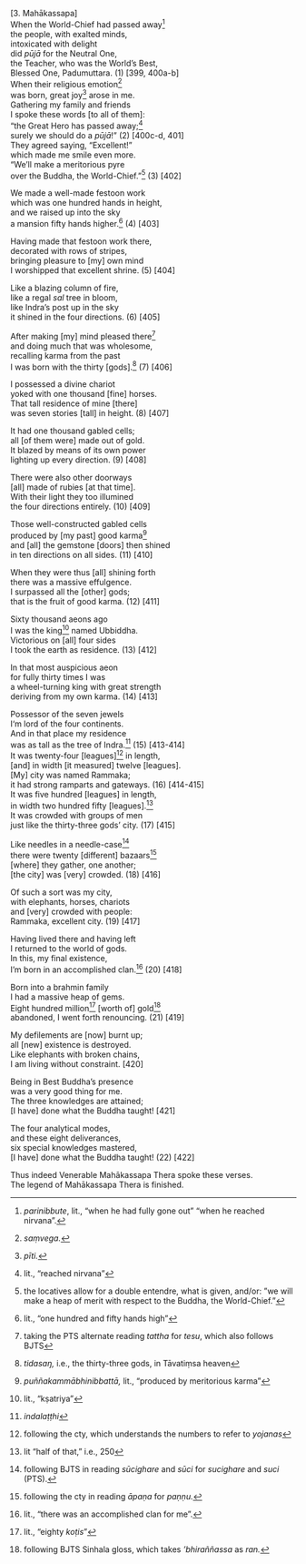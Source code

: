 \[3. Mahākassapa\]  
When the World-Chief had passed away[^1]  
the people, with exalted minds,  
intoxicated with delight  
did *pūjā* for the Neutral One,  
the Teacher, who was the World’s Best,  
Blessed One, Padumuttara. (1) \[399, 400a-b\]  
When their religious emotion[^2]  
was born, great joy[^3] arose in me.  
Gathering my family and friends  
I spoke these words \[to all of them\]:  
“the Great Hero has passed away;[^4]  
surely we should do a *pūjā*!” (2) \[400c-d, 401\]  
They agreed saying, “Excellent!”  
which made me smile even more.  
“We’ll make a meritorious pyre  
over the Buddha, the World-Chief.”[^5] (3) \[402\]

We made a well-made festoon work  
which was one hundred hands in height,  
and we raised up into the sky  
a mansion fifty hands higher.[^6] (4) \[403\]

Having made that festoon work there,  
decorated with rows of stripes,  
bringing pleasure to \[my\] own mind  
I worshipped that excellent shrine. (5) \[404\]

Like a blazing column of fire,  
like a regal *sal* tree in bloom,  
like Indra’s post up in the sky  
it shined in the four directions. (6) \[405\]

After making \[my\] mind pleased there[^7]  
and doing much that was wholesome,  
recalling karma from the past  
I was born with the thirty \[gods\].[^8] (7) \[406\]

I possessed a divine chariot  
yoked with one thousand \[fine\] horses.  
That tall residence of mine \[there\]  
was seven stories \[tall\] in height. (8) \[407\]

It had one thousand gabled cells;  
all \[of them were\] made out of gold.  
It blazed by means of its own power  
lighting up every direction. (9) \[408\]

There were also other doorways  
\[all\] made of rubies \[at that time\].  
With their light they too illumined  
the four directions entirely. (10) \[409\]

Those well-constructed gabled cells  
produced by \[my past\] good karma[^9]  
and \[all\] the gemstone \[doors\] then shined  
in ten directions on all sides. (11) \[410\]

When they were thus \[all\] shining forth  
there was a massive effulgence.  
I surpassed all the \[other\] gods;  
that is the fruit of good karma. (12) \[411\]

Sixty thousand aeons ago  
I was the king[^10] named Ubbiddha.  
Victorious on \[all\] four sides  
I took the earth as residence. (13) \[412\]

In that most auspicious aeon  
for fully thirty times I was  
a wheel-turning king with great strength  
deriving from my own karma. (14) \[413\]

Possessor of the seven jewels  
I‘m lord of the four continents.  
And in that place my residence  
was as tall as the tree of Indra.[^11] (15) \[413-414\]  
It was twenty-four \[leagues\][^12] in length,  
\[and\] in width \[it measured\] twelve \[leagues\].  
\[My\] city was named Rammaka;  
it had strong ramparts and gateways. (16) \[414-415\]  
It was five hundred \[leagues\] in length,  
in width two hundred fifty \[leagues\].[^13]  
It was crowded with groups of men  
just like the thirty-three gods’ city. (17) \[415\]

Like needles in a needle-case[^14]  
there were twenty \[different\] bazaars[^15]  
\[where\] they gather, one another;  
\[the city\] was \[very\] crowded. (18) \[416\]

Of such a sort was my city,  
with elephants, horses, chariots  
and \[very\] crowded with people:  
Rammaka, excellent city. (19) \[417\]

Having lived there and having left  
I returned to the world of gods.  
In this, my final existence,  
I’m born in an accomplished clan.[^16] (20) \[418\]

Born into a brahmin family  
I had a massive heap of gems.  
Eight hundred million[^17] \[worth of\] gold[^18]  
abandoned, I went forth renouncing. (21) \[419\]

My defilements are \[now\] burnt up;  
all \[new\] existence is destroyed.  
Like elephants with broken chains,  
I am living without constraint. \[420\]

Being in Best Buddha’s presence  
was a very good thing for me.  
The three knowledges are attained;  
\[I have\] done what the Buddha taught! \[421\]

The four analytical modes,  
and these eight deliverances,  
six special knowledges mastered,  
\[I have\] done what the Buddha taught! (22) \[422\]

Thus indeed Venerable Mahākassapa Thera spoke these verses.  
The legend of Mahākassapa Thera is finished.

[^1]: *parinibbute*, lit., “when he had fully gone out” “when he reached nirvana”.

[^2]: *saṃvega.*

[^3]: *pīti.*

[^4]: lit., “reached nirvana”

[^5]: the locatives allow for a double entendre, what is given, and/or: ”we will make a heap of merit with respect to the Buddha, the World-Chief.”

[^6]: lit., “one hundred and fifty hands high”

[^7]: taking the PTS alternate reading *tattha* for *tesu*, which also follows BJTS

[^8]: *tidasaŋ,* i.e., the thirty-three gods, in Tāvatiṃsa heaven

[^9]: *puññakammābhinibbattā,* lit., “produced by meritorious karma”

[^10]: lit., “kṣatriya”

[^11]: *indalaṭṭhi*

[^12]: following the cty, which understands the numbers to refer to *yojanas*

[^13]: lit “half of that,” i.e., 250

[^14]: following BJTS in reading *sūcighare* and *sūci* for *sucighare* and *suci* (PTS).

[^15]: following the cty in reading *āpaṇa* for *paṇṇu.*

[^16]: lit., “there was an accomplished clan for me”.

[^17]: lit., “eighty *koṭis*”

[^18]: following BJTS Sinhala gloss, which takes *’bhiraññassa* as *ran.*
